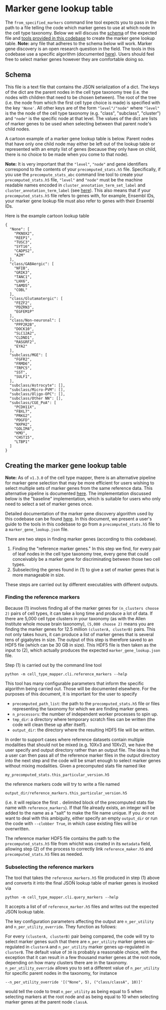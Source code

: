 # Marker gene lookup table

The `from_specified_markers` command line tool expects you to pass in the path
to a file telling the code which marker genes to use at which node in the
cell type taxonomy. Below we will discuss the [schema](#Schema) of the expected
file and
[tools provided in this codebase](#creating-the-marker-gene-lookup-table) to
create the marker gene lookup table. **Note:** any file that adheres to the
schema below will work. Marker gene discovery is an open research question in
the field. The tools in this codebase use a specific algorithm (documented
[here](../algorithms/marker_gene_selection.md)). Users should feel free to
select marker genes however they are comfortable doing so.

## Schema

This file is a text file that contains the JSON
serialization of a dict. The keys of the dict are the parent nodes in the
cell type taxonomy tree (i.e. the nodes with children that need to be chosen
between). The root of the tree (i.e. the node from which the first cell type
choice is made) is specified with the key `'None'`. All other keys are of the
form `"level"/"node"` where `"level"` is the the node of the cell type taxonomy
(e.g. "class", "subclass", "cluster") and `"node"` is the specific node
at that level. The values of the dict are lists of marker genes to be used
when selecting between that parent node's child nodes.

A cartoon example of a marker gene lookup table is below. Parent nodes
that have only one child node may either be left out of the lookup table
or represented with an empty list of genes (because they only have on child,
there is no choice to be made when you come to that node).

**Note:** It is very important that the `"level"`, `"node"` and gene identifiers
correspond to the contents of your `precomputed_stats.h5` file. Specifically,
if you use the `precompute_stats_abc` command line tool to create your
`precomputed_stats.h5` file, `"level"` and `"node"`
must be the machine readable names encoded in `cluster_annotation_term_set_label`
and `cluster_annotation_term_label`
(see [here](precomputed_stats_file.md#taxonomy-containing-csv-files)).
This also means that if your `precomputed_stats.h5` file refers to genes
with, for example, Ensembl IDs, your marker gene lookup file must also refer
to genes with their Ensembl IDs.

Here is the example cartoon lookup table
```
{
  "None": [
    "PKNOX2",
    "REEP1",
    "TUSC3",
    "SYT16",
    "CADPS2",
    "A2M"
  ],
  "class/GABAergic": [
    "NFIB",
    "GRIK3",
    "TANC1",
    "LHX6",
    "SAMD5",
    "COBL"
  ],
  "class/Glutamatergic": [
    "FEZF2",
    "PDZRN3",
    "EGFEM1P"
  ],
  "class/Non-neuronal": [
    "PPP2R2B",
    "DOCK10",
    "SLC12A2",
    "CLDND1",
    "RASGRF2",
    "EYA2"
  ],
  "subclass/MGE": [
    "FGFR2",
    "FRMD6",
    "TRPC5",
    "SST",
    "SULF1",
  ],
  "subclass/Astrocyte": [],
  "subclass/Micro-PVM": [],
  "subclass/Oligo-OPC": [],
  "subclass/Other NN": [],
  "subclass/CGE_PoA": [
    "PCDH11X",
    "FBXL7",
    "PRKG2",
    "PDGFD",
    "NXPH2",
    "GOLIM4",
    "KMO",
    "CHST15",
    "LTBP1"
  ]
}
```

## Creating the marker gene lookup table

**Note:** As of `v1.3.0` of the cell type mapper, there is an alternative
pipeline for marker gene selection that may be more efficient for users
wishing to select multiple sets of marker genes from the same reference
data. This alternative pipeline is documented
[here](../algorithms/marker_gene_selection_v2.md).
The implementation discussed below is the "baseline" implementation,
which is suitable for users who only need to select a set of marker
genes once.

Detailed documentation of the marker gene discovery algorithm used by this
codebase can be found [here](../algorithms/marker_gene_selection.md).
In this document, we present a user's guide to the
tools in this codebase to go from a `precomputed_stats.h5` file to a
`marker_gene_lookup.json` file.

There are two steps in finding marker genes (according to this codebase).

1. Finding the "reference marker genes." In this step we find, for every pair of leaf nodes in the cell type taxonomy tree, every gene that could conceivably be
a marker gene for discriminating between those two cell types.
2. Subselecting the genes found in (1) to give a set of marker genes that is
more manageable in size.

These steps are carried out by different executables with different outputs.

### Finding the reference markers

Because (1) involves finding all of the marker genes for `(n_clusters choose 2)`
pairs of cell types, it can take a long time and produce a lot of data. If
there are 5,000 cell type clusters in your taxonomy (as with the Allen Institute
whole mouse brain taxonomy), `(5,000 choose 2)` means you are finding the marker genes for 12.5 million `(clusterA, clusterB)` pairs. This not only takes hours,
it can produce a list of marker genes that is several tens of gigabytes in size.
The output of this step is therefore saved to an HDF5 file (which can be 30 GB
in size). This HDF5 file is then taken as the input to (2), which actually
produces the expected `marker_gene_lookup.json` file.

Step (1) is carried out by the command line tool
```
python -m cell_type_mapper.cli.reference_markers --help
```
This tool has many configurable parameters that inform the specific algorithm
being carried out. Those will be documented elsewhere. For the purposes of
this document, it is important for the user to specify

- `precomputed_path_list`: the path to the `precomputed_stats.h5` file or files
representing the taxonomy for which we are finding marker genes.
- `n_processors`: the number of independent worker processes to spin up.
- `tmp_dir`: a directory where temporary scratch files can be written (the
code will clean these up after itself).
- `output_dir`: the directory where the resulting HDF5 file will be written.

In order to support cases where reference datasets contain multiple modalities
that should not be mixed (e.g. 10Xv3 and 10Xv2), we have the user specify and
output directory rather than an output file. The idea is that a user can then
pass all of the reference marker files in the output directory into the next
step and the code will be smart enough to select marker genes without mixing
modalities. Given a precomputed stats file named like
```
my_precomputed_stats.this_particular_version.h5
```
the reference markers code will try to write a file named
```
output_dir/reference_markers.this_particular_version.h5
```
(i.e. it will replace the first `.` delimited block of the precomputed stats
file name with `reference_markers`). If that file already exists, an integer
will be added to the name as a "salt" to make the file name unique. If you do
not want to deal with this ambiguity, either specify an empty `output_dir` or
run the code with `--clobber True`, in which case existing files will be
overwritten.

The reference marker HDF5 file contains the path to the `precomputed_stats.h5` file from whichit was  created in its `metadata` field, allowing step (2)
of the process to correctly link `reference_maker.h5` and `precomputed_stats.h5`
files as needed.

### Subselecting the reference markers

The tool that takes the `reference_markers.h5` file produced in step (1) above
and converts it into the final JSON lookup table of marker genes is invoked via
```
python -m cell_type_mapper.cli.query_markers --help
```
It accepts a list of of `reference_marker.h5` files and writes out the expected
JSON lookup table.

The key configuration parameters affecting the output are `n_per_utility` and
`n_per_utility_override`. They function as follows:

For every `(clusterA, clusterB)` pair being compared, the code will try to
select marker genes such that there are `n_per_utility` marker genes
up-regulated in `clusterA` and `n_per_utility` marker genes up-regulated in
`clusterB`. The default value of `30` is probably a reasonable choice, with the
exception that it can result in a few thousand marker genes at the root node,
depending on how many clusters there are in the taxonomy.
`n_per_utility_override` allows you to set a different value of `n_per_utility`
for specific parent nodes in the taxonomy, for instance
```
--n_per_utility_override '[("None", 5), ("class/classA", 10)]'
```
would tell the code to treat `n_per_utility` as being equal to 5 when selecting
markers at the root node and as being equal to 10 when selecting marker genes
at the parent node `classA`.

